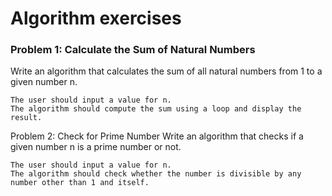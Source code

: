 #  Algorithm exercises

### Problem 1: Calculate the Sum of Natural Numbers
Write an algorithm that calculates the sum of all natural numbers from 1 to a given number n.

```
The user should input a value for n.
The algorithm should compute the sum using a loop and display the result.
```

Problem 2: Check for Prime Number
Write an algorithm that checks if a given number n is a prime number or not.
```
The user should input a value for n.
The algorithm should check whether the number is divisible by any number other than 1 and itself.
```
